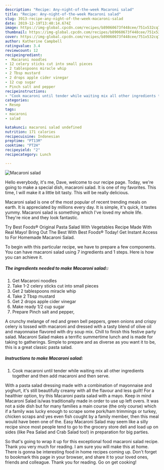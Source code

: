 ```yaml
---
description: "Recipe: Any-night-of-the-week Macaroni salad"
title: "Recipe: Any-night-of-the-week Macaroni salad"
slug: 3913-recipe-any-night-of-the-week-macaroni-salad
date: 2019-12-19T13:40:14.674Z
image: https://img-global.cpcdn.com/recipes/b89060673f448cee/751x532cq70/macaroni-salad-recipe-main-photo.jpg
thumbnail: https://img-global.cpcdn.com/recipes/b89060673f448cee/751x532cq70/macaroni-salad-recipe-main-photo.jpg
cover: https://img-global.cpcdn.com/recipes/b89060673f448cee/751x532cq70/macaroni-salad-recipe-main-photo.jpg
author: Katherine Campbell
ratingvalue: 3.4
reviewcount: 12
recipeingredient:
-  Macaroni noodles
- 12 celery sticks cut into small pieces
- 2 tablespoons miracle whip
- 2 Tbsp mustard
- 2 drops apple cider vinegar
- 12 cup sugar
- Pinch salt and pepper
recipeinstructions:
- "Cook macaroni until tender while waiting mix all other ingredients together and then add macaroni and then serve."
categories:
- Resep
tags:
- macaroni
- salad

katakunci: macaroni salad undefined
nutrition: 171 calories
recipecuisine: Indonesian
preptime: "PT13M"
cooktime: "PT2H"
recipeyield: "2"
recipecategory: Lunch

---
```



![Macaroni salad](https://img-global.cpcdn.com/recipes/b89060673f448cee/751x532cq70/macaroni-salad-recipe-main-photo.jpg)

Hello everybody, it's me, Dave, welcome to our recipe page. Today, we're going to make a special dish, macaroni salad. It is one of my favorites. This time, I will make it a little bit tasty. This will be really delicious.

Macaroni salad is one of the most popular of recent trending meals on earth. It is appreciated by millions every day. It is simple, it's quick, it tastes yummy. Macaroni salad is something which I've loved my whole life. They're nice and they look fantastic.

Try Best Foods® Original Pasta Salad With Vegetables Recipe Made With Real Mayo! Bring Out The Best With Best Foods® Today! Get Instant Access to For Homemade Macaroni Salad.


To begin with this particular recipe, we have to prepare a few components. You can have macaroni salad using 7 ingredients and 1 steps. Here is how you can achieve it.

##### The ingredients needed to make Macaroni salad::

1. Get  Macaroni noodles
1. Take 1-2 celery sticks cut into small pieces
1. Get 2 tablespoons miracle whip
1. Take 2 Tbsp mustard
1. Get 2 drops apple cider vinegar
1. Make ready 1/2 cup sugar
1. Prepare Pinch salt and pepper,


A crunchy melange of red and green bell peppers, green onions and crispy celery is tossed with macaroni and dressed with a tasty blend of olive oil and mayonnaise flavored with dry soup mix. Chill to finish this festive party salad. Macaroni Salad makes a terrific summertime lunch and is made for taking to gatherings. Simple to prepare and as diverse as you want it to be, this is a great classic pasta salad. 

##### Instructions to make Macaroni salad:

1. Cook macaroni until tender while waiting mix all other ingredients together and then add macaroni and then serve.


With a pasta salad dressing made with a combination of mayonnaise and yoghurt, it&#39;s still beautifully creamy with all the flavour and less guilt! For a healthier option, try this Macaroni pasta salad with a mayo. Keep in mind Macaroni Salad is/was traditionally made in order to use up left overs. It was not a side dish but for many families a main course (the only course) which if a family was lucky enough to scrape some pork/ham trimmings or turkey, chicken scraps and yes even fish cought by a family member, then this meal would have been one of the. Easy Macaroni Salad may seem like a silly recipe since most people tend to go to the grocery store deli and load up on sides (like Pea Salad and Crab Salad too!) in preparation for big parties. 

So that's going to wrap it up for this exceptional food macaroni salad recipe. Thank you very much for reading. I am sure you will make this at home. There is gonna be interesting food in home recipes coming up. Don't forget to bookmark this page in your browser, and share it to your loved ones, friends and colleague. Thank you for reading. Go on get cooking!
